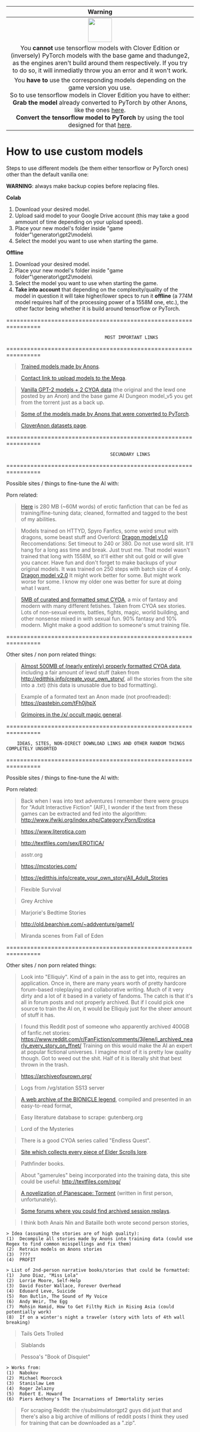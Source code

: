 | Warning |
| :---: |
| <img width="64" src="https://user-images.githubusercontent.com/58800629/72772951-4b4ad880-3be4-11ea-9d7c-2616a7d91a7e.png"> |
| You **cannot** use tensorflow models with Clover Edition or (inversely) PyTorch models with the base game and thadunge2, as the engines aren't build around them respectively. If you try to do so, it will inmediatly throw you an error and it won't work. |
| You **have to** use the corresponding models depending on the game version you use.<br> So to use tensorflow models in Clover Edition you have to either:<br> **Grab the model** already converted to PyTorch by other Anons, like the ones [here](https://mega.nz/#F!4e5kRCIB!v7q0ItVjhhGcIqfZOZy9yA).<br> **Convert the tensorflow model to PyTorch** by using the tool designed for that [here](https://github.com/cloveranon/Clover-Edition#converting-tensorflow-model-to-pytorch). |

# How to use custom models
Steps to use different models (be them either tensorflow or PyTorch ones) other than the default vanilla one:

**WARNING**: always make backup copies before replacing files.

**Colab** 
1) Download your desired model.
2) Upload said model to your Google Drive account (this may take a good ammount of time depending on your upload speed).
2) Place your new model's folder inside \"game folder"\generator\gpt2\models\
3) Select the model you want to use when starting the game.

**Offline**
1) Download your desired model.
2) Place your new model's folder inside \"game folder"\generator\gpt2\models\
3) Select the model you want to use when starting the game.
4) **Take into account** that depending on the complexity/quality of the model in question it will take higher/lower specs to run it **offline** (a 774M model requires half of the processing power of a 1558M one, etc.), the other factor being whether it is build around tensorflow or PyTorch.

================================================================

                                         MOST IMPORTANT LINKS

================================================================

> [Trained models made by Anons](https://mega.nz/#F!51ED1CSA!YbifAmboqSLCrr3Y78axqw).

> [Contact link to upload models to the Mega](https://mega.nz/C!NhMmlYoC).

> [Vanilla GPT-2 models + 2 CYOA data](https://mega.nz/#F!U8QA0KCC!CY3GCnavOfNz18clY1lBgA) (the original and the lewd one posted by an Anon) and the base game AI Dungeon model_v5 you get from the torrent just as a back up.

> [Some of the models made by Anons that were converted to PyTorch](https://mega.nz/#F!4e5kRCIB!v7q0ItVjhhGcIqfZOZy9yA).

> [CloverAnon datasets page](https://github.com/cloveranon/Clover-Edition/blob/master/DATASETS.md).



================================================================

                                           SECUNDARY LINKS

================================================================

Possible sites / things to fine-tune the AI with:

Porn related:

> [Here](https://mega.nz/#!Y6ozAQQb!MjTI68j3kChkOkNDtEDOqDWnBOAcTCYkws4SjbPeoVQ) is 280 MB (~60M words) of erotic fanfiction that can be fed as training/fine-tuning data; cleaned, formatted and tagged to the best of my abilities.

> Models trained on HTTYD, Spyro Fanfics, some weird smut with dragons, some beast stuff and Overlord:
[Dragon model v1.0](https://mega.nz/#!4N10nSiA!4mLFFn2thmNIqtGPOCcXHHOauM12blCb32cIaO67jok)
Reccomendations:
Set timeout to 240 or 380.
Do not use word slit. It'll hang for a long ass time and break. Just trust me.
That model wasn't trained that long with 1558M, so it'll either shit out gold or will give you cancer. Have fun and don't forget to make backups of your original models. It was trained on 250 steps with batch size of 4 only.
[Dragon model v2.0](https://mega.nz/#!UV82wShY!ABqkN71e-ClQP7ivKGLJ9OiPtqH4CkFeQYPVuV_ytOs)
It might work better for some. But might work worse for some. I know my older one was better for sure at doing what I want.

> [5MB of curated and formatted smut CYOA](https://www.mediafire.com/file/9ggqahtg1srgw4l/New_CYOA.txt/file), a mix of fantasy and modern with many different fetishes. Taken from CYOA sex stories. Lots of non-sexual events, battles, fights, magic, world building, and other nonsense mixed in with sexual fun. 90% fantasy and 10% modern. Might make a good addition to someone's smut training file.

================================================================

Other sites / non porn related things:

> [Almost 500MB of (nearly entirely) properly formatted CYOA data](https://mega.nz/#!G8AQkITS!V3UbE6Fju-ByZ6ShGqV-0o1BgUHfUdWvP7H3_d5PKKw), including a fair amount of lewd stuff (taken from http://editthis.info/create_your_own_story/, all the stories from the site into a .txt) (this data is unusable due to bad formatting).

> Example of a formated text an Anon made (not proofreaded): https://pastebin.com/tFh0jhpX

> [Grimoires in the /x/ occult magic general](https://mega.nz/#F!gwNBRAzS!mkAUO0OBTbZ8gXVQkRXsqQ).


================================================================

        IDEAS, SITES, NON-DIRECT DOWNLOAD LINKS AND OTHER RANDOM THINGS COMPLETELY UNSORTED

================================================================

Possible sites / things to fine-tune the AI with:

Porn related:

> Back when I was into text adventures I remember there were groups for "Adult Interactive Fiction" (AIF), I wonder if the text from these games can be extracted and fed into the algorithm: http://www.ifwiki.org/index.php/Category:Porn/Erotica

> https://www.literotica.com

> http://textfiles.com/sex/EROTICA/

> asstr.org

> https://mcstories.com/

> https://editthis.info/create_your_own_story/All_Adult_Stories

> Flexible Survival

> Grey Archive

> Marjorie's Bedtime Stories

> http://old.bearchive.com/~addventure/game1/

> Miranda scenes from Fall of Eden

================================================================

Other sites / non porn related things:

> Look into "Elliquiy". Kind of a pain in the ass to get into, requires an application. Once in, there are many years worth of pretty hardcore forum-based roleplaying and collaborative writing. Much of it very dirty and a lot of it based in a variety of fandoms. The catch is that it's all in forum posts and not properly archived. But if I could pick one source to train the AI on, it would be Elliquiy just for the sheer amount of stuff it has.

> I found this Reddit post of someone who apparently archived 400GB of fanfic.net stories: https://www.reddit.com/r/FanFiction/comments/3jlene/i_archived_nearly_every_story_on_ffnet/
Training on this would make the AI an expert at popular fictional universes. I imagine most of it is pretty low quality though. Got to weed out the shit. Half of it is literally shit that best thrown in the trash.

> https://archiveofourown.org/

> Logs from /vg/station SS13 server

> [A web archive of the BIONICLE legend](http://wallofhistory.com/), compiled and presented in an easy-to-read format,

> Easy literature database to scrape: gutenberg.org

> Lord of the Mysteries

> There is a good CYOA series called "Endless Quest".

> [Site which collects every piece of Elder Scrolls lore](https://www.imperial-library.info/).

> Pathfinder books.

> About "gamerules" being incorporated into the training data, this site could be useful: http://textfiles.com/rpg/

>  [A novelization of Planescape: Torment](http://discogenie.dyndns.org/planescape/) (written in first person, unfortunately).

>  [Some forums where you could find archived session replays](https://forum.rpg.net/index.php?forums/roleplaying-actual-play.68/).

> I think both Anais Nin and Bataille both wrote second person stories,

    > Idea (assuming the stories are of high quality):
    (1)  Decompile all stories made by Anons into training data (could use Regex to find common misspellings and fix them)
    (2)  Retrain models on Anons stories
    (3)  ????
    (4)  PROFIT
>
    > List of 2nd-person narrative books/stories that could be formatted:
    (1)  Juno Diaz, "Miss Lola"
    (2)  Lorrie Moore, Self-Help
    (3)  David Foster Wallace, Forever Overhead
    (4)  Eduoard Leve, Suicide
    (5)  Ron Butlin, The Sound of My Voice
    (6)  Andy Weir, The Egg
    (7)  Mohsin Hamid, How to Get Filthy Rich in Rising Asia (could potentially work)
    (8)  If on a winter's night a traveler (story with lots of 4th wall breaking)

> Tails Gets Trolled

> Slablands

> Pessoa's "Book of Disquiet"

    > Works from:
    (1)  Nabokov
    (2)  Michael Moorcock
    (3)  Stanislaw Lem
    (4)  Roger Zelazny
    (5)  Robert E. Howard
    (6)  Piers Anthony's The Incarnations of Immortality series

> For scraping Reddit: the r/subsimulatorgpt2 guys did just that and there's also a big archive of millions of reddit posts I think they used for training that can be downloaded as a ".zip".
